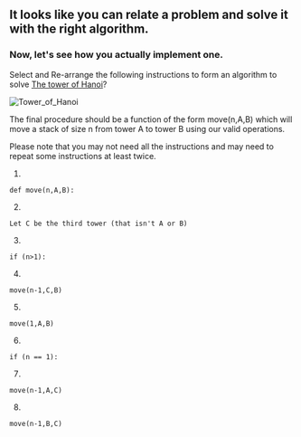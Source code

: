 ## It looks like you can relate a problem and solve it with the right algorithm.

### Now, let's see how you actually implement one.

Select and Re-arrange the following instructions to form 
an algorithm to solve [The tower of Hanoi](https://en.wikipedia.org/wiki/Tower_of_Hanoi)?

![Tower_of_Hanoi](https://upload.wikimedia.org/wikipedia/commons/8/8d/Iterative_algorithm_solving_a_6_disks_Tower_of_Hanoi.gif)

The final procedure should be a function of the form move(n,A,B) which will move 
a stack of size n from tower A to tower B using our valid operations. 

Please note that you may not need all the instructions and may need to repeat some instructions at least twice.


1.
```
def move(n,A,B): 
```
2.
```
Let C be the third tower (that isn't A or B) 
```
3.
```
if (n>1): 
```
4.
```
move(n-1,C,B)
```
5.
```
move(1,A,B)
```
6.
```
if (n == 1): 
```
7.
```
move(n-1,A,C) 
```
8.
```
move(n-1,B,C)
```        